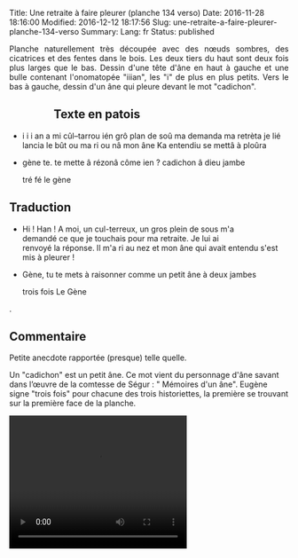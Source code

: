 Title: Une retraite à faire pleurer (planche 134 verso)
Date: 2016-11-28 18:16:00
Modified: 2016-12-12 18:17:56
Slug: une-retraite-a-faire-pleurer-planche-134-verso
Summary: 
Lang: fr
Status: published

<p style="text-align:justify;">Planche naturellement très découpée avec des nœuds sombres, des cicatrices et des fentes dans le bois. Les deux tiers du haut sont deux fois plus larges que le bas.  Dessin d'une tête d'âne en haut à gauche et une bulle contenant l'onomatopée "iiian", les "i" de plus en plus petits. Vers le bas à gauche, dessin d'un âne qui pleure devant le mot "cadichon".</p>

<figure class="image-block" style="float: left;">
  <img alt="" src="{static}/images/planche_134_verso.png">
  <figcaption style="max-width: 263px"></figcaption>
</figure>

## Texte en patois
- i i i an     a mi cûl–tarrou ién grô plan de soû ma demanda ma retrèta   je lié lancia le bût   ou  ma ri ou nâ   mon âne Ka entendiu se mettâ à ploûra



- gène te. te mette â rézonâ côme ien ? cadichon  â dieu  jambe



  tré  fé  le gène

## Traduction

<figure class="image-block" style="float: right;">
  <img alt="" src="{static}/images/planche_134_dessin_haut.png">
  <figcaption style="max-width: 420px"></figcaption>
</figure>

- Hi  !  Han ! A moi, un cul-terreux, un gros plein de sous m'a demandé ce que je touchais pour ma retraite. Je lui ai  renvoyé la réponse. Il m'a ri au nez et mon âne qui avait entendu s'est mis à pleurer !

- Gène, tu te mets à raisonner comme un petit âne à deux jambes



  trois fois  Le Gène
<figure class="image-block" style="float: right;">
  <img alt="" src="{static}/images/planche_134_verso_dessin_bas.png">
  <figcaption style="max-width: 300px"></figcaption>
</figure>

.
## Commentaire
Petite anecdote rapportée (presque) telle quelle.

Un "cadichon" est un petit âne. Ce mot vient du personnage d'âne savant dans l’œuvre de la comtesse de Ségur : " Mémoires d'un âne".
Eugène signe "trois fois" pour chacune des trois historiettes, la première se trouvant sur la première face de la planche.




<video width="320" height="240" controls>
  <source src="{static}/videos/video_134bis.mp4" type="video/mp4">
</video>
